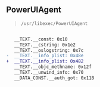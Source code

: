 ## PowerUIAgent

> `/usr/libexec/PowerUIAgent`

```diff

   __TEXT.__const: 0x10
   __TEXT.__cstring: 0x1e2
   __TEXT.__oslogstring: 0x7c
-  __TEXT.__info_plist: 0x48e
+  __TEXT.__info_plist: 0x482
   __TEXT.__objc_methname: 0x12f
   __TEXT.__unwind_info: 0x70
   __DATA_CONST.__auth_got: 0x118

```
